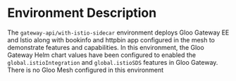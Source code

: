 # Environment Description
The `gateway-api/with-istio-sidecar` environment deploys Gloo Gateway EE and Istio along with bookinfo and httpbin app configured in the mesh to demonstrate features and capabilities. In this environment, the Gloo Gateway Helm chart values have been configured to enabled the `global.istioIntegration` and `global.istioSDS` features in Gloo Gateway. There is no Gloo Mesh configured in this environment